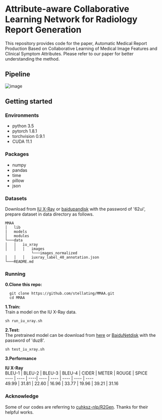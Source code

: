 # Attribute-aware Collaborative Learning Network for Radiology Report Generation
This repository provides code for the paper, Automatic Medical Report Production Based on Collaborative Learning of Medical Image Features and Clinical Symptom Attributes. Please refer to our paper for better understanding the method.
## Pipeline
![image](https://github.com/stellating/MMAA/blob/main/img/fig1.png)
## Getting started
### Environments
* python 3.5
* pytorch 1.8.1
* torchvision 0.9.1
* CUDA 11.1
### Packages
* numpy
* pandas
* time
* pillow
* json
### Datasets
Download from [IU X-Ray](https://drive.google.com/drive/folders/186KDV48o-jtK09b4yzNHbfo-kQDUyEsw?usp=sharing) or [baidupandisk](https://pan.baidu.com/s/1fdpo12x0YgcXJ62a1K3-Gg) with the password of '62ui', prepare dataset in data directory as follows.
```
MMAA
│   lib
|   models
│   modules
└───data
│   │   iu_xray
│   │   │   images
            └───images_normalized
│   │   │   iuxray_label_40_annotation.json
└───README.md
```
### Running
__0.Clone this repo:__  
```
  git clone https://github.com/stellating/MMAA.git
  cd MMAA
```
__1.Train:__  
Train a model on the IU X-Ray data.
```
sh run_iu_xray.sh 
``` 
__2.Test:__  
The pretrained model can be download from [here]() or [BaiduNetdisk](https://pan.baidu.com/s/1BWE3V2WPjB8ffu9j8ri2_Q) with the password of 'duz8'.
```
sh test_iu_xray.sh
```
__3.Performance__  

**IU X-Ray**  
BLEU-1 | BLEU-2 | BLEU-3 | BLEU-4 | CIDER | METER | ROUGE | SPICE  
---- | ---- | ----| ---- | ---- | ---- | ---- | ----  
49.99 | 31.81 | 22.60 | 16.96 | 33.77 | 19.96 | 39.21 | 31.16 

### Acknowledge  
Some of our codes are referring to [cuhksz-nlp/R2Gen](https://github.com/cuhksz-nlp/R2Gen). Thanks for their helpful works.
